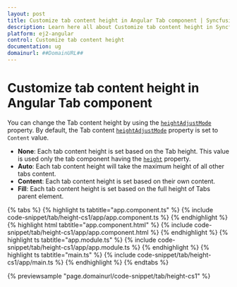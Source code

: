 ```yaml
---
layout: post
title: Customize tab content height in Angular Tab component | Syncfusion
description: Learn here all about Customize tab content height in Syncfusion Angular Tab component of Syncfusion Essential JS 2 and more.
platform: ej2-angular
control: Customize tab content height 
documentation: ug
domainurl: ##DomainURL##
---
```


# Customize tab content height in Angular Tab component

You can change the Tab content height by using the [`heightAdjustMode`](https://ej2.syncfusion.com/angular/documentation/api/tab#heightadjustmode) property. By default, the Tab content [`heightAdjustMode`](https://ej2.syncfusion.com/angular/documentation/api/tab#heightadjustmode) property is set to `Content` value.

* **None**: Each tab content height is set based on the Tab height. This value is used only the tab component having the [`height`](https://ej2.syncfusion.com/angular/documentation/api/tab#height) property.
* **Auto**: Each tab content height will take the maximum height of all other tabs content.
* **Content**: Each tab content height is set based on their own content.
* **Fill**: Each tab content height is set based on the full height of Tabs parent element.

{% tabs %}
{% highlight ts tabtitle="app.component.ts" %}
{% include code-snippet/tab/height-cs1/app/app.component.ts %}
{% endhighlight %}
{% highlight html tabtitle="app.component.html" %}
{% include code-snippet/tab/height-cs1/app/app.component.html %}
{% endhighlight %}
{% highlight ts tabtitle="app.module.ts" %}
{% include code-snippet/tab/height-cs1/app/app.module.ts %}
{% endhighlight %}
{% highlight ts tabtitle="main.ts" %}
{% include code-snippet/tab/height-cs1/app/main.ts %}
{% endhighlight %}
{% endtabs %}
  
{% previewsample "page.domainurl/code-snippet/tab/height-cs1" %}